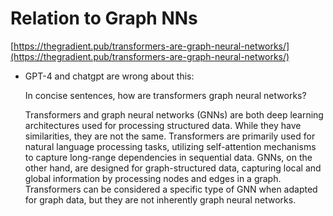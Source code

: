 # Relation to Graph NNs

[https://thegradient.pub/transformers-are-graph-neural-networks/](https://thegradient.pub/transformers-are-graph-neural-networks/)

- GPT-4 and chatgpt are wrong about this:
    
    In concise sentences, how are transformers graph neural networks?
    
    Transformers and graph neural networks (GNNs) are both deep learning architectures used for processing structured data. While they have similarities, they are not the same. Transformers are primarily used for natural language processing tasks, utilizing self-attention mechanisms to capture long-range dependencies in sequential data. GNNs, on the other hand, are designed for graph-structured data, capturing local and global information by processing nodes and edges in a graph. Transformers can be considered a specific type of GNN when adapted for graph data, but they are not inherently graph neural networks.
